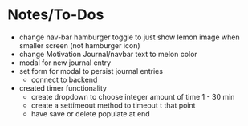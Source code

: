 # Notes/To-Dos

* change nav-bar hamburger toggle to just show lemon image when smaller screen (not hamburger icon)
* change Motivation Journal/navbar text to melon color
* modal for new journal entry
* set form for modal to persist journal entries
  - connect to backend
* created timer functionality
  - create dropdown to choose integer amount of time 1 - 30 min
  - create a settimeout method to timeout t that point
  - have save or delete populate at end
